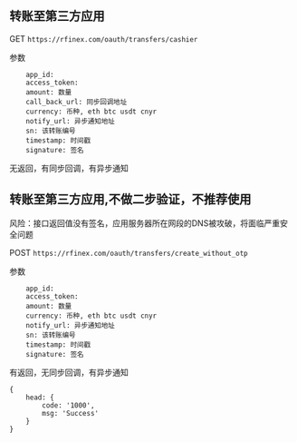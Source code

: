 ## 转账至第三方应用
GET
`
https://rfinex.com/oauth/transfers/cashier
`

参数

```
	app_id:
	access_token:
	amount: 数量
	call_back_url: 同步回调地址
	currency: 币种, eth btc usdt cnyr
	notify_url: 异步通知地址
	sn: 该转账编号
	timestamp: 时间戳
	signature: 签名
```
无返回，有同步回调，有异步通知

## 转账至第三方应用,不做二步验证，不推荐使用

风险：接口返回值没有签名，应用服务器所在网段的DNS被攻破，将面临严重安全问题

POST
`
https://rfinex.com/oauth/transfers/create_without_otp
`

参数

```
	app_id:
	access_token:
	amount: 数量
	currency: 币种, eth btc usdt cnyr
	notify_url: 异步通知地址
	sn: 该转账编号
	timestamp: 时间戳
	signature: 签名
```
有返回，无同步回调，有异步通知

```
{
	head: {
		code: '1000',
		msg: 'Success'
	}
}
```
